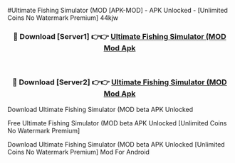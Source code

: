 #Ultimate Fishing Simulator (MOD [APK-MOD] - APK Unlocked - [Unlimited Coins No Watermark Premium] 44kjw



<div align="center">

<h3>🔴 Download [Server1] 👉👉 <a href="https://momento.my/?title=Ultimate_Fishing_Simulator_(MOD">Ultimate Fishing Simulator (MOD Mod Apk</a></h3><br>

<h3>🔴 Download [Server2] 👉👉 <a href="https://momento.my/?title=Ultimate_Fishing_Simulator_(MOD">Ultimate Fishing Simulator (MOD Mod Apk</a></h3>
</div>



Download Ultimate Fishing Simulator (MOD beta APK Unlocked

Free Ultimate Fishing Simulator (MOD beta APK Unlocked [Unlimited Coins No Watermark Premium]

Download Ultimate Fishing Simulator (MOD beta APK Unlocked [Unlimited Coins No Watermark Premium] Mod For Android
